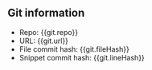 ## Git information

- Repo: {{git.repo}}
- URL: {{git.url}}
- File commit hash: {{git.fileHash}}
- Snippet commit hash: {{git.lineHash}}
